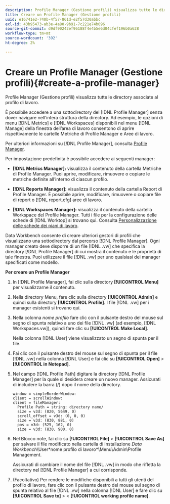 ```yaml
---
description: Profile Manager (Gestione profili) visualizza tutte le directory associate al profilo di lavoro.
title: Creare un Profile Manager (Gestione profili)
uuid: e16741e2-740b-4f57-861d-e2f57d30abbc
exl-id: 43b95473-ab3e-4a80-9b91-7c221e74b096
source-git-commit: d9df90242ef96188f4e4b5e6d04cfef196b0a628
workflow-type: tm+mt
source-wordcount: '392'
ht-degree: 2%

---
```


# Creare un Profile Manager (Gestione profili){#create-a-profile-manager}

Profile Manager (Gestione profili) visualizza tutte le directory associate al profilo di lavoro.

È possibile accedere a una sottodirectory del [!DNL Profile Manager] senza dover navigare nell’intera struttura della directory. Ad esempio, le opzioni di menu [!DNL Metrics] e [!DNL Workspaces] disponibili nel menu [!DNL Manage] della finestra dell’area di lavoro consentono di aprire rispettivamente le cartelle Metriche di Profile Manager e Aree di lavoro.

Per ulteriori informazioni su [!DNL Profile Manager], consulta [Profile Manager](https://docs.adobe.com/content/help/en/data-workbench/using/client/ui-analysis-features/cstm-prof-files-mgrs/c-new-prof-mgrs.html).

Per impostazione predefinita è possibile accedere ai seguenti manager:

* **[!DNL Metrics Manager]:** visualizza il contenuto della cartella Metriche di Profile Manager. Puoi aprire, modificare, rimuovere o copiare le metriche definite all’interno di ciascun profilo.
* **[!DNL Reports Manager]:** visualizza il contenuto della cartella Report di Profile Manager. È possibile aprire, modificare, rimuovere o copiare file di report o [!DNL report.cfg] aree di lavoro.

* **[!DNL Workspaces Manager]:** visualizza il contenuto della cartella Workspace del Profile Manager. Tutti i file per la configurazione delle schede di [!DNL Worktop] si trovano qui. Consulta [Personalizzazione delle schede dei piani di lavoro](../../../../home/c-get-started/c-intf-anlys-ftrs/c-cstm-wktp-tabs/c-cstm-wktp-tabs.md).

Data Workbench consente di creare ulteriori gestori di profili che visualizzano una sottodirectory dal percorso [!DNL Profile Manager]. Ogni manager creato deve disporre di un file [!DNL .vw] che specifica la directory [!DNL Profile Manager] di cui mostra il contenuto e le proprietà di tale finestra. Puoi utilizzare il file [!DNL .vw] per uno qualsiasi dei manager specificati come modello.

**Per creare un Profile Manager**

1. In [!DNL Profile Manager], fai clic sulla directory **[!UICONTROL Menu]** per visualizzarne il contenuto.
1. Nella directory Menu, fare clic sulla directory **[!UICONTROL Admin]** e quindi sulla directory **[!UICONTROL Profile]**. I file [!DNL .vw] per i manager esistenti si trovano qui.
1. Nella colonna *nome profilo* fare clic con il pulsante destro del mouse sul segno di spunta relativo a uno dei file [!DNL .vw] (ad esempio, [!DNL Workspaces.vw]), quindi fare clic su **[!UICONTROL Make Local]**.

   Nella colonna [!DNL User] viene visualizzato un segno di spunta per il file.

1. Fai clic con il pulsante destro del mouse sul segno di spunta per il file [!DNL .vw] nella colonna [!DNL User] e fai clic su **[!UICONTROL Open]** > **[!UICONTROL in Notepad]**.
1. Nel campo [!DNL Profile Path] digitare la directory [!DNL Profile Manager] per la quale si desidera creare un nuovo manager. Assicurati di includere la barra (/) dopo il nome della directory.

   ```
   window = simpleBorderWindow:
   client = scrollWindow: 
   client = fileManager:
     Profile Path = string: directory name/
     size = v3d: (820, 5649, 0)
     scroll_offset = v3d: (0, 0, 0)
     size = v3d: (830, 881, 0)
     pos = v3d: (525, 162, 0)
     size = v3d: (830, 900, 0)
   ```

1. Nel Blocco note, fai clic su **[!UICONTROL File]** > **[!UICONTROL Save As]** per salvare il file modificato nella cartella di installazione *Data Workbench*\User\*nome profilo di lavoro*\Menu\Admin\Profile Management.

   Assicurati di cambiare il nome del file [!DNL .vw] in modo che rifletta la directory nel [!DNL Profile Manager] a cui corrisponde.

1. (Facoltativo) Per rendere le modifiche disponibili a tutti gli utenti del profilo di lavoro, fare clic con il pulsante destro del mouse sul segno di spunta relativo al file [!DNL .vw] nella colonna [!DNL User] e fare clic su **[!UICONTROL Save to]** > &lt; **[!UICONTROL working profile name]**.
